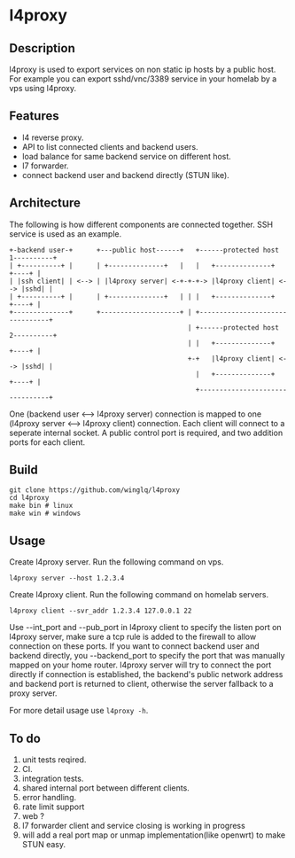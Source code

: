 # l4proxy

## Description

l4proxy is used to export services on non static ip hosts by a public host. For example you can export sshd/vnc/3389 service in your homelab by a vps using l4proxy.

## Features

* l4 reverse proxy.
* API to list connected clients and backend users.
* load balance for same backend service on different host.
* l7 forwarder.
* connect backend user and backend directly (STUN like).

## Architecture

The following is how different components are connected together. SSH service is used as an example.

```
+-backend user-+      +---public host------+   +------protected host 1----------+ 
| +----------+ |      | +--------------+   |   |   +--------------+      +----+ |
| |ssh client| | <--> | |l4proxy server| <-+-+-+-> |l4proxy client| <--> |sshd| |
| +----------+ |      | +--------------+   | | |   +--------------+      +----+ |
+--------------+      +--------------------+ | +--------------------------------+ 
                                             | +------protected host 2----------+
                                             | |   +--------------+      +----+ |
                                             +-+   |l4proxy client| <--> |sshd| |
                                               |   +--------------+      +----+ |
                                               +--------------------------------+
```

One (backend user <--> l4proxy server) connection is mapped to one (l4proxy server <--> l4proxy client) connection.
Each client will connect to a seperate internal socket.
A public control port is required, and two addition ports for each client.

## Build

```
git clone https://github.com/winglq/l4proxy
cd l4proxy
make bin # linux
make win # windows
```

## Usage

Create l4proxy server. Run the following command on vps.

```
l4proxy server --host 1.2.3.4
```

Create l4proxy client. Run the following command on homelab servers.

```
l4proxy client --svr_addr 1.2.3.4 127.0.0.1 22
```

Use --int_port and --pub_port in l4proxy client to specify the listen port on l4proxy server, make sure a tcp rule is added to the firewall to allow connection on these ports.
If you want to connect backend user and backend directly, you --backend_port to specify the port that was manually mapped on your home router. l4proxy server will try to connect the port directly if connection is established, the backend's public network address and backend port is returned to client, otherwise the server fallback to a proxy server.

For more detail usage use `l4proxy -h`.

## To do

1. unit tests reqired.
2. CI.
3. integration tests.
4. shared internal port between different clients.
5. error handling.
6. rate limit support
7. web ?
8. l7 forwarder client and service closing is working in progress 
9. will add a real port map or unmap implementation(like openwrt) to make STUN easy.
